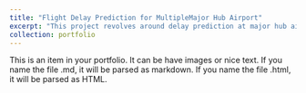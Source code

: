 ```yaml
---
title: "Flight Delay Prediction for MultipleMajor Hub Airport"
excerpt: "This project revolves around delay prediction at major hub airports, integrating spatial correlations among multipleairports, including air traffic flow, geographic distances, and the temporal characteristics of each airport.It predicts the potential future delay durations of each airport, providing critical situational information forair traffic management systems. In this project, a Granger causality self-correcting spatial correlation extractionmodule was designed, utilizing graph convolution for spatial correlation modeling. Subsequently, spatialcorrelations and temporal features are integrated in a GRU model to predict future delays. The project wasintegrated into the East China Air Traffic Management Bureau’s system. During the landing of TyphoonChanthu in Shanghai in 2021, the system accurately predicted delays at eight major hub airports includingShanghai, Zhengzhou, and Chengdu, achieving a prediction accuracy rate of 89%. <br/><img src='https://github.com/buaaguotong/buaaguotong.github.io/tree/master/images/Logistics_UAV.png'>"
collection: portfolio
---
```


This is an item in your portfolio. It can be have images or nice text. If you name the file .md, it will be parsed as markdown. If you name the file .html, it will be parsed as HTML. 
